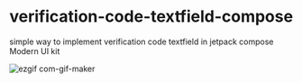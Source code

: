 # verification-code-textfield-compose
simple way to implement verification code textfield in jetpack compose Modern UI kit

![ezgif com-gif-maker](https://user-images.githubusercontent.com/30867235/189348110-264426c5-3e5f-478b-b0ef-5b3db2b3c69a.gif)
